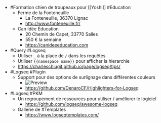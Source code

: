- #Formation chien de troupeaux pour [[Yoshi]] #Education
	- Ferme de la Fonteneuille
		- La Fonteneuille, 36370 Lignac
		- http://www.fonteneuille.fr/
	- Can Idée Éducation
		- 20 Chemin de Capet, 33770 Salles
		- 550 € la semaine
		- https://canideeeducation.com
- #Query #Logseq
	- Utiliser `_` à la place de `/` dans les requêtes
	- Utiliser `{{namespace name}}` pour afficher la hierarchie
	- https://charleschiugit.github.io/page/logseq/tips/
- #Logseq #Plugin
	- Support pour des options de surlignage dans différentes couleurs
		- ![Preview](https://github.com/DenaroCF/Highlighters-for-Logseq/blob/main/imgs/Highlighters-photo.png?raw=true)
		- https://github.com/DenaroCF/Highlighters-for-Logseq
- #Logseq #PKM
	- Un regroupement de ressources pour utiliser / améliorer le logiciel
		- https://github.com/logseq/awesome-logseq
	- Gallerie de #Templates
		- https://www.logseqtemplates.com/